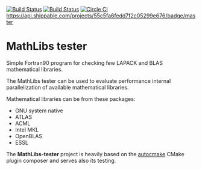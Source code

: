 [![Build Status](https://travis-ci.org/miroi/mathlibs-tester.svg?branch=master)](https://travis-ci.org/miroi/mathlibs-tester/builds)
[![Build Status](https://ci.appveyor.com/api/projects/status/github/miroi/mathlibs-tester?branch=master&svg=true)](https://ci.appveyor.com/project/miroi/mathlibs-tester/history)
[![Circle CI](https://circleci.com/gh/miroi/mathlibs-tester.svg?style=svg)](https://circleci.com/gh/miroi/mathlibs-tester)
https://api.shippable.com/projects/55c5fa6fedd7f2c05299e676/badge/master


MathLibs tester
===============

Simple Fortran90 program for checking few LAPACK and BLAS mathematical libraries.

The MathLibs tester can be used to evaluate performance internal parallelization of available mathematical libraries.

Mathematical libraries can be from these packages:
- GNU system native
- ATLAS
- ACML
- Intel MKL
- OpenBLAS
- ESSL

The **MathLibs-tester** project is heavily based on the [autocmake](https://github.com/scisoft/autocmake) CMake plugin composer
and serves also its testing.
